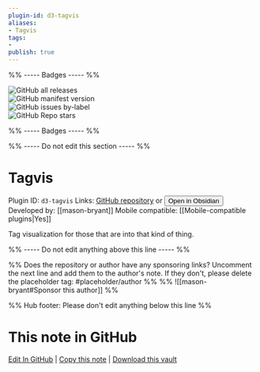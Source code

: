 ```yaml
---
plugin-id: d3-tagvis
aliases:
- Tagvis
tags: 
- 
publish: true
---
```


%% ----- Badges ----- %%

![GitHub all releases](https://img.shields.io/github/downloads/mason-bryant/Obsidian-Tagvis/total?color=573E7A&logo=github&style=for-the-badge)   
![GitHub manifest version](https://img.shields.io/github/manifest-json/v/mason-bryant/Obsidian-Tagvis?color=573E7A&logo=github&style=for-the-badge)   
![GitHub issues by-label](https://img.shields.io/github/issues/mason-bryant/Obsidian-Tagvis/help%20wanted?color=573E7A&logo=github&style=for-the-badge)   
![GitHub Repo stars](https://img.shields.io/github/stars/mason-bryant/Obsidian-Tagvis?color=573E7A&logo=github&style=for-the-badge)

%% ----- Badges ----- %%

%% ----- Do not edit this section ----- %%

# Tagvis

Plugin ID: `d3-tagvis`
Links: [GitHub repository](https://github.com/mason-bryant/Obsidian-Tagvis) or [<button id=HH>Open in Obsidian</button>](obsidian://show-plugin?id=d3-tagvis)
Developed by: [[mason-bryant]]
Mobile compatible: [[Mobile-compatible plugins|Yes]]

Tag visualization for those that are into that kind of thing.

%% ----- Do not edit anything above this line ----- %% 

%% Does the repository or author have any sponsoring links? Uncomment the next line and add them to the author's note. If they don't, please delete the placeholder tag: #placeholder/author %%
%% ![[mason-bryant#Sponsor this author]] %%

%% Hub footer: Please don't edit anything below this line %%

# This note in GitHub

<span class="git-footer">[Edit In GitHub](https://github.dev/obsidian-community/obsidian-hub/blob/main/02%20-%20Community%20Expansions/02.05%20All%20Community%20Expansions/Plugins/d3-tagvis.md "git-hub-edit-note") | [Copy this note](https://raw.githubusercontent.com/obsidian-community/obsidian-hub/main/02%20-%20Community%20Expansions/02.05%20All%20Community%20Expansions/Plugins/d3-tagvis.md "git-hub-copy-note") | [Download this vault](https://github.com/obsidian-community/obsidian-hub/archive/refs/heads/main.zip "git-hub-download-vault") </span>
